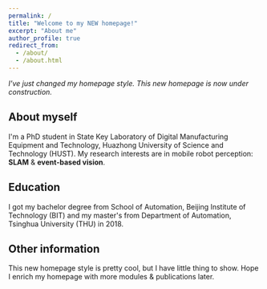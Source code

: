 ```yaml
---
permalink: /
title: "Welcome to my NEW homepage!"
excerpt: "About me"
author_profile: true
redirect_from: 
  - /about/
  - /about.html
---
```


*I've just changed my homepage style. This new homepage is now under construction.*

## About myself
I'm a PhD student in State Key Laboratory of Digital Manufacturing Equipment and Technology, Huazhong University of Science and Technology (HUST). My research interests are in mobile robot perception: **SLAM** & **event-based vision**.

## Education
I got my bachelor degree from School of Automation, Beijing Institute of Technology (BIT) and my master's from Department of Automation, Tsinghua University (THU) in 2018. 

## Other information
This new homepage style is pretty cool, but I have little thing to show. Hope I enrich my homepage with more modules & publications later. 

